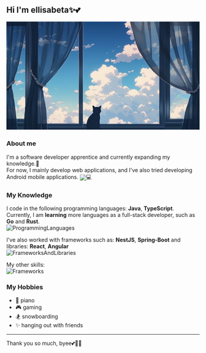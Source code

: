 ## Hi I'm ellisabeta✨💕  
![cover](cat-cover.jpg)

### About me
I'm a software developer apprentice and currently expanding my knowledge.📖  
For now, I mainly develop web applications, and I've also tried developing Android mobile applications. <img src="https://cdn.jsdelivr.net/gh/devicons/devicon/icons/android/android-plain.svg" width="16" style="vertical-align:middle;">💻  
  
### My Knowledge
I code in the following programming languages: **Java**, **TypeScript**. Currently, I am **learning** more languages as a full-stack developer, such as **Go** and **Rust**.  
![ProgrammingLanguages](https://skillicons.dev/icons?i=java,typescript,javascript,go,rust,b&theme=light)  

I've also worked with frameworks such as: **NestJS**, **Spring-Boot** and libraries: **React**, **Angular**  
![FrameworksAndLibraries](https://skillicons.dev/icons?i=nestjs,spring,react,angular,b&theme=light)

My other skills:  
![Frameworks](https://skillicons.dev/icons?i=mongodb,idea,postgres,nodejs,androidstudio,docker,b&theme=light)

### My Hobbies
- 🎹 piano
- 🎮 gaming
- 🏂 snowboarding
- ✨ hanging out with friends
---
Thank you so much, byee💕🫧🧋